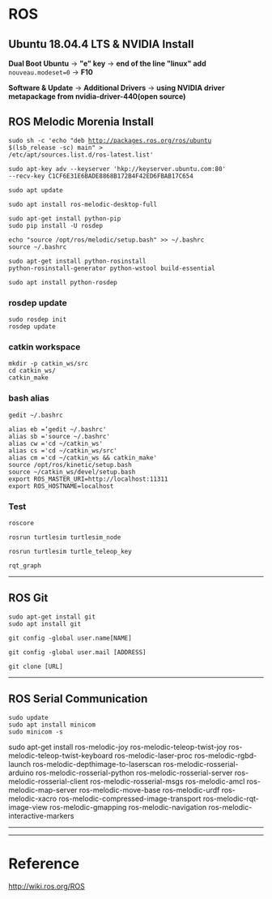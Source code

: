 # ROS

## Ubuntu 18.04.4 LTS & NVIDIA Install

**Dual Boot Ubuntu** -> **"e" key** -> **end of the line "linux" add** <code>nouveau.modeset=0</code> -> **F10**

**Software & Update** -> **Additional Drivers** -> **using NVIDIA driver metapackage from nvidia-driver-440(open source)**

## ROS Melodic Morenia Install

<code>sudo sh -c 'echo "deb http://packages.ros.org/ros/ubuntu $(lsb_release -sc) main" > /etc/apt/sources.list.d/ros-latest.list'</code>

<code>sudo apt-key adv --keyserver 'hkp://keyserver.ubuntu.com:80' --recv-key C1CF6E31E6BADE8868B172B4F42ED6FBAB17C654</code>

<code>sudo apt update</code>

<code>sudo apt install ros-melodic-desktop-full</code>

<pre><code>sudo apt-get install python-pip
sudo pip install -U rosdep</code></pre>

<pre><code>echo "source /opt/ros/melodic/setup.bash" >> ~/.bashrc
source ~/.bashrc</code></pre>

<code>sudo apt-get install python-rosinstall python-rosinstall-generator python-wstool build-essential</code>

<code>sudo apt install python-rosdep</code>
### rosdep update
<pre><code>sudo rosdep init
rosdep update</code></pre>
### catkin workspace
<pre><code>mkdir -p catkin_ws/src
cd catkin_ws/
catkin_make</code></pre>
### bash alias 
<pre><code>gedit ~/.bashrc

alias eb =‘gedit ~/.bashrc'
alias sb ='source ~/.bashrc'
alias cw ='cd ~/catkin_ws'
alias cs ='cd ~/catkin_ws/src'
alias cm ='cd ~/catkin_ws && catkin_make'
source /opt/ros/kinetic/setup.bash
source ~/catkin_ws/devel/setup.bash
export ROS_MASTER_URI=http://localhost:11311
export ROS_HOSTNAME=localhost
</code></pre>
### Test
<code>roscore</code>

<code>rosrun turtlesim turtlesim_node</code>

<code>rosrun turtlesim turtle_teleop_key</code>

<code>rqt_graph </code>

<hr/>

## ROS Git
<pre><code>sudo apt-get install git
sudo apt install git</code></pre>

<code>git config -global user.name[NAME]</code>

<code>git config -global user.mail [ADDRESS]</code>

<code>git clone [URL]</code>

<hr/>

## ROS Serial Communication
<pre><code>sudo update
sudo apt install minicom
sudo minicom -s</code></pre>

sudo apt-get install ros-melodic-joy 
ros-melodic-teleop-twist-joy 
ros-melodic-teleop-twist-keyboard 
ros-melodic-laser-proc 
ros-melodic-rgbd-launch 
ros-melodic-depthimage-to-laserscan 
ros-melodic-rosserial-arduino 
ros-melodic-rosserial-python 
ros-melodic-rosserial-server 
ros-melodic-rosserial-client 
ros-melodic-rosserial-msgs 
ros-melodic-amcl 
ros-melodic-map-server 
ros-melodic-move-base 
ros-melodic-urdf 
ros-melodic-xacro 
ros-melodic-compressed-image-transport 
ros-melodic-rqt-image-view 
ros-melodic-gmapping 
ros-melodic-navigation 
ros-melodic-interactive-markers

<hr/>
<hr/>

# Reference
http://wiki.ros.org/ROS

